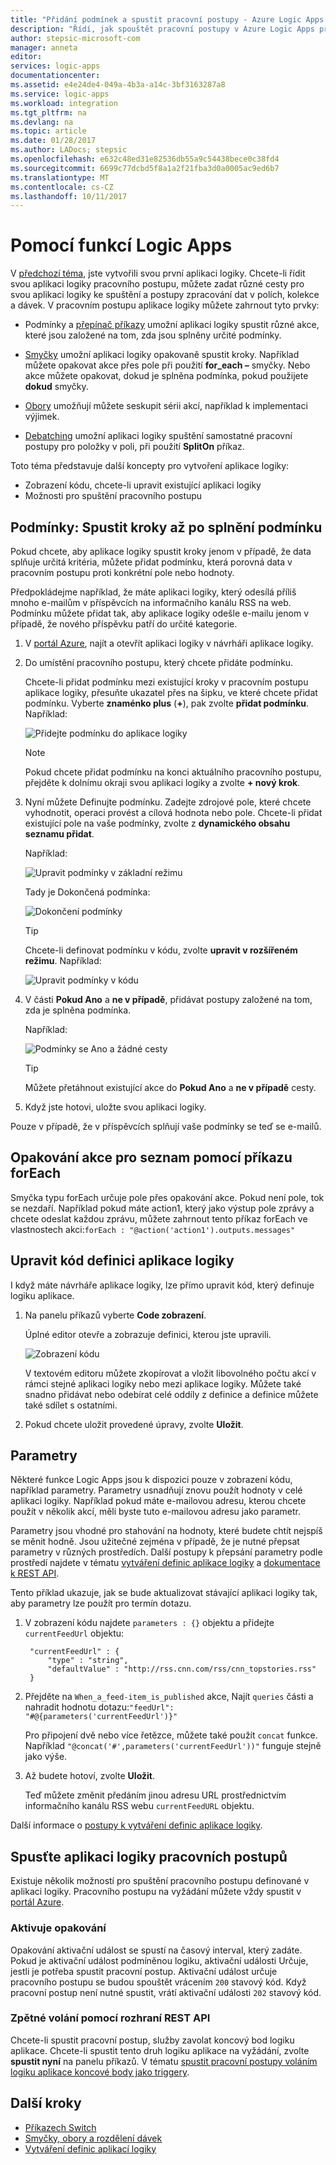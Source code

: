 ```yaml
---
title: "Přidání podmínek a spustit pracovní postupy - Azure Logic Apps | Microsoft Docs"
description: "Řídí, jak spouštět pracovní postupy v Azure Logic Apps přidáním podmíněnou logiku, aktivační události, akce a parametrů."
author: stepsic-microsoft-com
manager: anneta
editor: 
services: logic-apps
documentationcenter: 
ms.assetid: e4e24de4-049a-4b3a-a14c-3bf3163287a8
ms.service: logic-apps
ms.workload: integration
ms.tgt_pltfrm: na
ms.devlang: na
ms.topic: article
ms.date: 01/28/2017
ms.author: LADocs; stepsic
ms.openlocfilehash: e632c48ed31e82536db55a9c54438bece0c38fd4
ms.sourcegitcommit: 6699c77dcbd5f8a1a2f21fba3d0a0005ac9ed6b7
ms.translationtype: MT
ms.contentlocale: cs-CZ
ms.lasthandoff: 10/11/2017
---
```

# <a name="use-logic-apps-features"></a>Pomocí funkcí Logic Apps

V [předchozí téma](../logic-apps/logic-apps-create-a-logic-app.md), jste vytvořili svou první aplikaci logiky. Chcete-li řídit svou aplikaci logiky pracovního postupu, můžete zadat různé cesty pro svou aplikaci logiky ke spuštění a postupy zpracování dat v polích, kolekce a dávek. V pracovním postupu aplikace logiky můžete zahrnout tyto prvky:

* Podmínky a [přepínač příkazy](../logic-apps/logic-apps-switch-case.md) umožní aplikaci logiky spustit různé akce, které jsou založené na tom, zda jsou splněny určité podmínky.

* [Smyčky](../logic-apps/logic-apps-loops-and-scopes.md) umožní aplikaci logiky opakovaně spustit kroky. Například můžete opakovat akce přes pole při použití **for_each –** smyčky. Nebo akce můžete opakovat, dokud je splněna podmínka, pokud použijete **dokud** smyčky.

* [Obory](../logic-apps/logic-apps-loops-and-scopes.md) umožňují můžete seskupit sérii akcí, například k implementaci výjimek.

* [Debatching](../logic-apps/logic-apps-loops-and-scopes.md) umožní aplikaci logiky spuštění samostatné pracovní postupy pro položky v poli, při použití **SplitOn** příkaz.

Toto téma představuje další koncepty pro vytvoření aplikace logiky:

* Zobrazení kódu, chcete-li upravit existující aplikaci logiky
* Možnosti pro spuštění pracovního postupu

## <a name="conditions-run-steps-only-after-meeting-a-condition"></a>Podmínky: Spustit kroky až po splnění podmínku

Pokud chcete, aby aplikace logiky spustit kroky jenom v případě, že data splňuje určitá kritéria, můžete přidat podmínku, která porovná data v pracovním postupu proti konkrétní pole nebo hodnoty.

Předpokládejme například, že máte aplikaci logiky, který odesílá příliš mnoho e-mailům v příspěvcích na informačního kanálu RSS na web. Podmínku můžete přidat tak, aby aplikace logiky odešle e-mailu jenom v případě, že nového příspěvku patří do určité kategorie.

1. V [portál Azure](https://portal.azure.com), najít a otevřít aplikaci logiky v návrháři aplikace logiky.

2. Do umístění pracovního postupu, který chcete přidáte podmínku. 

   Chcete-li přidat podmínku mezi existující kroky v pracovním postupu aplikace logiky, přesuňte ukazatel přes na šipku, ve které chcete přidat podmínku. 
   Vyberte **znaménko plus** (**+**), pak zvolte **přidat podmínku**. Například:

   ![Přidejte podmínku do aplikace logiky](./media/logic-apps-use-logic-app-features/add-condition.png)

   > [!NOTE]
   > Pokud chcete přidat podmínku na konci aktuálního pracovního postupu, přejděte k dolnímu okraji svou aplikaci logiky a zvolte **+ nový krok**.

3. Nyní můžete Definujte podmínku. Zadejte zdrojové pole, které chcete vyhodnotit, operaci provést a cílová hodnota nebo pole. Chcete-li přidat existující pole na vaše podmínky, zvolte z **dynamického obsahu seznamu přidat**.

   Například:

   ![Upravit podmínky v základní režimu](./media/logic-apps-use-logic-app-features/edit-condition-basic-mode.png)

   Tady je Dokončená podmínka:

   ![Dokončení podmínky](./media/logic-apps-use-logic-app-features/edit-condition-basic-mode-2.png)

   > [!TIP]
   > Chcete-li definovat podmínku v kódu, zvolte **upravit v rozšířeném režimu**. Například:
   > 
   > ![Upravit podmínky v kódu](./media/logic-apps-use-logic-app-features/edit-condition-advanced-mode.png)

4. V části **Pokud Ano** a **ne v případě**, přidávat postupy založené na tom, zda je splněna podmínka.

   Například:

   ![Podmínky se Ano a žádné cesty](./media/logic-apps-use-logic-app-features/condition-yes-no-path.png)

   > [!TIP]
   > Můžete přetáhnout existující akce do **Pokud Ano** a **ne v případě** cesty.

5. Když jste hotovi, uložte svou aplikaci logiky.

Pouze v případě, že v příspěvcích splňují vaše podmínky se teď se e-mailů.

## <a name="repeat-actions-over-a-list-with-foreach"></a>Opakování akce pro seznam pomocí příkazu forEach

Smyčka typu forEach určuje pole přes opakování akce. Pokud není pole, tok se nezdaří. Například pokud máte action1, který jako výstup pole zprávy a chcete odeslat každou zprávu, můžete zahrnout tento příkaz forEach ve vlastnostech akci:`forEach : "@action('action1').outputs.messages"`

## <a name="edit-the-code-definition-for-a-logic-app"></a>Upravit kód definici aplikace logiky

I když máte návrháře aplikace logiky, lze přímo upravit kód, který definuje logiku aplikace.

1. Na panelu příkazů vyberte **Code zobrazení**.

    Úplné editor otevře a zobrazuje definici, kterou jste upravili.

    ![Zobrazení kódu](media/logic-apps-use-logic-app-features/codeview.png)

    V textovém editoru můžete zkopírovat a vložit libovolného počtu akcí v rámci stejné aplikaci logiky nebo mezi aplikace logiky. 
    Můžete také snadno přidávat nebo odebírat celé oddíly z definice a definice můžete také sdílet s ostatními.

2. Pokud chcete uložit provedené úpravy, zvolte **Uložit**.

## <a name="parameters"></a>Parametry

Některé funkce Logic Apps jsou k dispozici pouze v zobrazení kódu, například parametry. Parametry usnadňují znovu použít hodnoty v celé aplikaci logiky. Například pokud máte e-mailovou adresu, kterou chcete použít v několik akcí, měli byste tuto e-mailovou adresu jako parametr.

Parametry jsou vhodné pro stahování na hodnoty, které budete chtít nejspíš se měnit hodně. Jsou užitečné zejména v případě, že je nutné přepsat parametry v různých prostředích. Další postupy k přepsání parametry podle prostředí najdete v tématu [vytváření definic aplikace logiky](../logic-apps/logic-apps-author-definitions.md) a [dokumentace k REST API](https://docs.microsoft.com/rest/api/logic).

Tento příklad ukazuje, jak se bude aktualizovat stávající aplikaci logiky tak, aby parametry lze použít pro termín dotazu.

1. V zobrazení kódu najdete `parameters : {}` objektu a přidejte `currentFeedUrl` objektu:

        "currentFeedUrl" : {
            "type" : "string",
            "defaultValue" : "http://rss.cnn.com/rss/cnn_topstories.rss"
        }

2. Přejděte na `When_a_feed-item_is_published` akce, Najít `queries` části a nahradit hodnotu dotazu:`"feedUrl": "#@{parameters('currentFeedUrl')}"` 

    Pro připojení dvě nebo více řetězce, můžete také použít `concat` funkce. 
    Například `"@concat('#',parameters('currentFeedUrl'))"` funguje stejně jako výše.

3.  Až budete hotoví, zvolte **Uložit**. 

    Teď můžete změnit předáním jinou adresu URL prostřednictvím informačního kanálu RSS webu `currentFeedURL` objektu.

Další informace o [postupy k vytváření definic aplikace logiky](../logic-apps/logic-apps-author-definitions.md).

## <a name="start-logic-app-workflows"></a>Spusťte aplikaci logiky pracovních postupů

Existuje několik možností pro spuštění pracovního postupu definované v aplikaci logiky. Pracovního postupu na vyžádání můžete vždy spustit v [portál Azure].

### <a name="recurrence-triggers"></a>Aktivuje opakování

Opakování aktivační událost se spustí na časový interval, který zadáte. Pokud je aktivační událost podmíněnou logiku, aktivační události Určuje, jestli je potřeba spustit pracovní postup. Aktivační událost určuje pracovního postupu se budou spouštět vrácením `200` stavový kód. Když pracovní postup není nutné spustit, vrátí aktivační události `202` stavový kód.

### <a name="callback-using-rest-apis"></a>Zpětné volání pomocí rozhraní REST API

Chcete-li spustit pracovní postup, služby zavolat koncový bod logiku aplikace. Chcete-li spustit tento druh logiku aplikace na vyžádání, zvolte **spustit nyní** na panelu příkazů. V tématu [spustit pracovní postupy voláním logiku aplikace koncové body jako triggery](../logic-apps/logic-apps-http-endpoint.md). 

<!-- Shared links -->
[portál Azure]: https://portal.azure.com

## <a name="next-steps"></a>Další kroky

* [Příkazech Switch](../logic-apps/logic-apps-switch-case.md) 
* [Smyčky, obory a rozdělení dávek](../logic-apps/logic-apps-loops-and-scopes.md)
* [Vytváření definic aplikací logiky](../logic-apps/logic-apps-author-definitions.md)